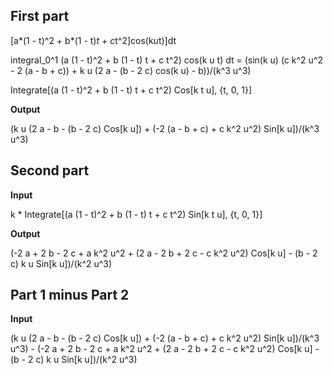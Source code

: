 ## First part

[a*(1 - t)^2 + b*(1 - t)*t + c*t^2]cos(k*u*t)]dt

integral_0^1 (a (1 - t)^2 + b (1 - t) t + c t^2) cos(k u t) dt = (sin(k u) (c k^2 u^2 - 2 (a - b + c)) + k u (2 a - (b - 2 c) cos(k u) - b))/(k^3 u^3)

Integrate[(a (1 - t)^2 + b (1 - t) t + c t^2) Cos[k t u], {t, 0, 1}]

**Output**

(k u (2 a - b - (b - 2 c) Cos[k u]) + (-2 (a - b + c) + c k^2 u^2) Sin[k u])/(k^3 u^3)

## Second part

**Input**

k \* Integrate[(a (1 - t)^2 + b (1 - t) t + c t^2) Sin[k t u], {t, 0, 1}]

**Output**

(-2 a + 2 b - 2 c + a k^2 u^2 + (2 a - 2 b + 2 c - c k^2 u^2) Cos[k u] - (b - 2 c) k u Sin[k u])/(k^2 u^3)

## Part 1 minus Part 2

**Input**

(k u (2 a - b - (b - 2 c) Cos[k u]) + (-2 (a - b + c) + c k^2 u^2) Sin[k u])/(k^3 u^3) - (-2 a + 2 b - 2 c + a k^2 u^2 + (2 a - 2 b + 2 c - c k^2 u^2) Cos[k u] - (b - 2 c) k u Sin[k u])/(k^2 u^3)
